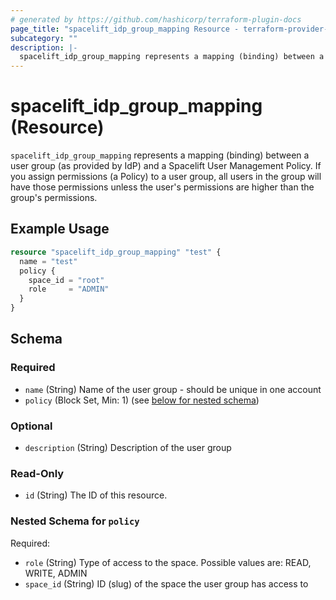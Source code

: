 ```yaml
---
# generated by https://github.com/hashicorp/terraform-plugin-docs
page_title: "spacelift_idp_group_mapping Resource - terraform-provider-spacelift"
subcategory: ""
description: |-
  spacelift_idp_group_mapping represents a mapping (binding) between a user group (as provided by IdP) and a Spacelift User Management Policy. If you assign permissions (a Policy) to a user group, all users in the group will have those permissions unless the user's permissions are higher than the group's permissions.
---
```


# spacelift_idp_group_mapping (Resource)

`spacelift_idp_group_mapping` represents a mapping (binding) between a user group (as provided by IdP) and a Spacelift User Management Policy. If you assign permissions (a Policy) to a user group, all users in the group will have those permissions unless the user's permissions are higher than the group's permissions.

## Example Usage

```terraform
resource "spacelift_idp_group_mapping" "test" {
  name = "test"
  policy {
    space_id = "root"
    role     = "ADMIN"
  }
}
```

<!-- schema generated by tfplugindocs -->
## Schema

### Required

- `name` (String) Name of the user group - should be unique in one account
- `policy` (Block Set, Min: 1) (see [below for nested schema](#nestedblock--policy))

### Optional

- `description` (String) Description of the user group

### Read-Only

- `id` (String) The ID of this resource.

<a id="nestedblock--policy"></a>
### Nested Schema for `policy`

Required:

- `role` (String) Type of access to the space. Possible values are: READ, WRITE, ADMIN
- `space_id` (String) ID (slug) of the space the user group has access to
